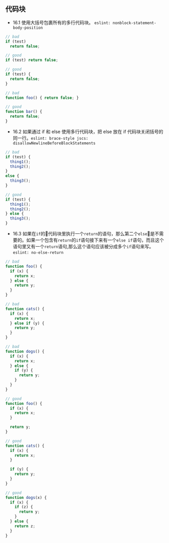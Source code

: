 ## 代码块
- 16.1 使用大括号包裹所有的多行代码块。 `eslint: nonblock-statement-body-position`
```js
// bad
if (test)
  return false;

// good
if (test) return false;

// good
if (test) {
  return false;
}

// bad
function foo() { return false; }

// good
function bar() {
  return false;
}
```

- 16.2 如果通过 if 和 else 使用多行代码块，把 else 放在 if 代码块关闭括号的同一行。`eslint: brace-style jscs: disallowNewlineBeforeBlockStatements`
```js
// bad
if (test) {
  thing1();
  thing2();
}
else {
  thing3();
}

// good
if (test) {
  thing1();
  thing2();
} else {
  thing3();
}
```

- 16.3 如果在`if`的代码块里执行一个`return`的语句，那么第二个`else`是不需要的。如果一个包含有`return`的`if`语句接下来有一个`else if`语句，而且这个语句里又有一个`return`语句,那么这个语句应该被分成多个`if`语句来写。`eslint: no-else-return`
```js
// bad
function foo() {
  if (x) {
    return x;
  } else {
    return y;
  }
}

// bad
function cats() {
  if (x) {
    return x;
  } else if (y) {
    return y;
  }
}

// bad
function dogs() {
  if (x) {
    return x;
  } else {
    if (y) {
      return y;
    }
  }
}

// good
function foo() {
  if (x) {
    return x;
  }

  return y;
}

// good
function cats() {
  if (x) {
    return x;
  }

  if (y) {
    return y;
  }
}

// good
function dogs(x) {
  if (x) {
    if (z) {
      return y;
    }
  } else {
    return z;
  }
}
```
